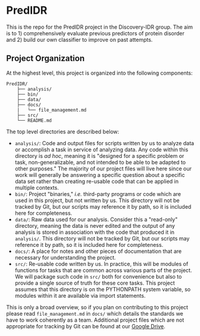 # PredIDR

This is the repo for the PredIDR project in the Discovery-IDR group.  The aim is to 1) comprehensively evaluate previous predictors of protein disorder and 2) build our own classifier to improve on past attempts.

## Project Organization

At the highest level, this project is organized into the following components:

```
PredIDR/
	├── analysis/
	├── bin/
	├── data/
	├── docs/
	|   └── file_management.md
	├── src/
	└── README.md
```

The top level directories are described below:
- `analysis/`: Code and output files for scripts written by us to analyze data or accomplish a task in service of analyzing data. Any code within this directory is *ad hoc*, meaning it is "designed for a specific problem or task, non-generalizable, and not intended to be able to be adapted to other purposes." The majority of our project files will live here since our work will generally be answering a specific question about a specific data set rather than creating re-usable code that can be applied in multiple contexts.
- `bin/`: Project "binaries," *i.e.* third-party programs or code which are used in this project, but not written by us. This directory will not be tracked by Git, but our scripts may reference it by path, so it is included here for completeness.
- `data/`: Raw data used for our analysis. Consider this a "read-only" directory, meaning the data is never edited and the output of any analysis is stored in association with the code that produced it in `analysis/`. This directory will not be tracked by Git, but our scripts may reference it by path, so it is included here for completeness.
- `docs/`: A place for notes and other pieces of documentation that are necessary for understanding the project.
- `src/`: Re-usable code written by us. In practice, this will be modules of functions for tasks that are common across various parts of the project. We will package such code in `src/` both for convenience but also to provide a single source of truth for these core tasks. This project assumes that this directory is on the PYTHONPATH system variable, so modules within it are available via import statements.

This is only a broad overview, so if you plan on contributing to this project please read `file_management.md` in `docs/` which details the standards we have to work coherently as a team. Additional project files which are not appropriate for tracking by Git can be found at our [Google Drive](https://drive.google.com/drive/folders/1h2HrEapw4jll0k-yVxKWsmqtmQxOabCZ?usp=sharing).
